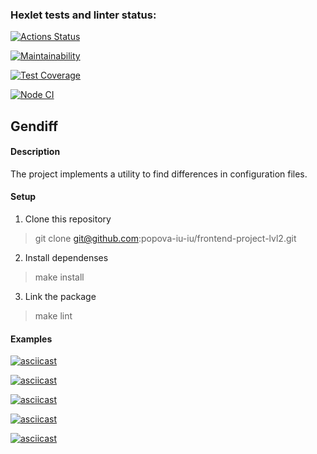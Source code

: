 ### Hexlet tests and linter status:
[![Actions Status](https://github.com/popova-iu-iu/frontend-project-lvl2/workflows/hexlet-check/badge.svg)](https://github.com/popova-iu-iu/frontend-project-lvl2/actions)

[![Maintainability](https://api.codeclimate.com/v1/badges/7f4267c8623d9f28cddd/maintainability)](https://codeclimate.com/github/popova-iu-iu/frontend-project-lvl2/maintainability)

[![Test Coverage](https://api.codeclimate.com/v1/badges/7f4267c8623d9f28cddd/test_coverage)](https://codeclimate.com/github/popova-iu-iu/frontend-project-lvl2/test_coverage)


[![Node CI](https://github.com/popova-iu-iu/frontend-project-lvl2/workflows/Node%20CI/badge.svg)](https://github.com/popova-iu-iu/frontend-project-lvl2/actions)

## Gendiff
#### Description
The project implements a utility to find differences in configuration files.

#### Setup
1. Clone this repository
 > git clone git@github.com:popova-iu-iu/frontend-project-lvl2.git
 
2. Install dependenses
 > make install
 
3. Link the package
 > make lint
 
 
#### Examples
[![asciicast](https://asciinema.org/a/dZQKz21sIl1eYKvILvV2nYt6y.svg)](https://asciinema.org/a/dZQKz21sIl1eYKvILvV2nYt6y)

[![asciicast](https://asciinema.org/a/rNGyIKxivYSUzWLmbcz1tIKjP.svg)](https://asciinema.org/a/rNGyIKxivYSUzWLmbcz1tIKjP)

[![asciicast](https://asciinema.org/a/XM6DsoOvzaZYxGMK25J3lVYsh.svg)](https://asciinema.org/a/XM6DsoOvzaZYxGMK25J3lVYsh)

[![asciicast](https://asciinema.org/a/fvKk5IqNBk6q28C4wWrTyG1NM.svg)](https://asciinema.org/a/fvKk5IqNBk6q28C4wWrTyG1NM)

[![asciicast](https://asciinema.org/a/hFQwAEhjNTIBXndtXJAgY4dDv.svg)](https://asciinema.org/a/hFQwAEhjNTIBXndtXJAgY4dDv)
